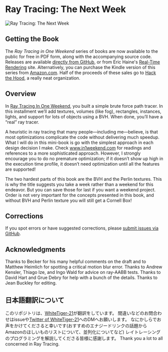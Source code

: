 Ray Tracing: The Next Week
====================================================================================================

![Ray Tracing: The Next Week](./RTNextWeek.jpg)

Getting the Book
-----------------
The _Ray Tracing in One Weekend_ series of books are now available to the public for free in PDF
form, along with the accompanying source code. Releases are available [directly from GitHub], or
from Eric Haine's [Real-Time Rendering] site. Alternatively, you can purchase the Kindle version of
this series from [Amazon.com]. Half of the proceeds of these sales go to [Hack the Hood], a really
neat organization.

Overview
---------
In [Ray Tracing In One Weekend], you built a simple brute force path tracer. In this installment
we’ll add textures, volumes (like fog), rectangles, instances, lights, and support for lots of
objects using a BVH. When done, you’ll have a “real” ray tracer.

A heuristic in ray tracing that many people—including me—believe, is that most optimizations
complicate the code without delivering much speedup. What I will do in this mini-book is go with the
simplest approach in each design decision I make. Check www.in1weekend.com for readings and
references to a more sophisticated approach. However, I strongly encourage you to do no premature
optimization; if it doesn’t show up high in the execution time profile, it doesn’t need optimization
until all the features are supported!

The two hardest parts of this book are the BVH and the Perlin textures. This is why the title
suggests you take a week rather than a weekend for this endeavor. But you can save those for last if
you want a weekend project. Order is not very important for the concepts presented in this book, and
without BVH and Perlin texture you will still get a Cornell Box!

## Corrections
If you spot errors or have suggested corrections, please [submit issues via GitHub].

Acknowledgments
----------------
Thanks to Becker for his many helpful comments on the draft and to Matthew Heimlich for spotting a
critical motion blur error. Thanks to Andrew Kensler, Thiago Ize, and Ingo Wald for advice on
ray-AABB tests. Thanks to David Hart and Grue Debry for help with a bunch of the details. Thanks to
Jean Buckley for editing.

日本語翻訳について
-------------
このリポジトリは、[WhiteTiger-21]が翻訳をしています。
間違いなどのお問合わせはissueや[Twitter of WhiteTiger-21]へのDMへお願いします。
なにかしらでお声をかけてくださると幸いです(おすすめのエナジードリンクの話題からAmazonのほしいものリストについて、並列化についてなど)
レイトレーシングのプログラミングを解説してくださる皆様に感謝します。
Thank you a lot to all concerned in Ray Tracing.

[Amazon.com]:                 https://amazon.com/dp/B01CO7PQ8C
[directly from GitHub]:     https://github.com/petershirley/raytracingthenextweek/releases/
[Hack the Hood]:              http://www.hackthehood.org
[Ray Tracing In One Weekend]: https://github.com/petershirley/raytracinginoneweekend/
[Real-Time Rendering]:        http://www.realtimerendering.com/#books-small-table
[submit issues via GitHub]:   https://github.com/petershirley/raytracingthenextweek/issues/
[WhiteTiger-21]:   https://github.com/WhiteTiger-21
[Twitter of WhiteTiger-21]:	https://twitter.com/WhiteTiger_21_s